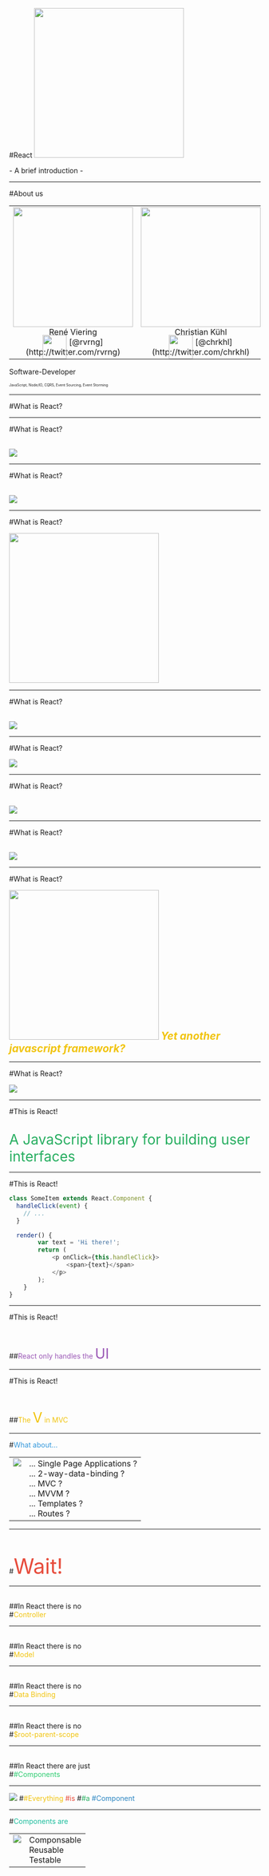 #React
<img src='/img/react-logo.png' style='border:none;height:300px' />

\- A brief introduction -

---

#About us
<table>
  <tr>
    <td style='text-align:center;'>
      <img src='img/revrng.png' style='width:240px' />
      <br />
      René Viering
      <div style='margin-top:-32px'>
        <img src='img/twitter-icon.svg' style='height:48px;border:none;background:transparent;position:relative;top:28px;' />
        [@rvrng](http://twitter.com/rvrng)
      </div>
    </td>
    <td style='text-align:center;'>
      <img src='img/chrkhl.png' style='width:240px' />
      <br />
      Christian Kühl
      <div style='margin-top:-32px'>
        <img src='img/twitter-icon.svg' style='height:48px;border:none;background:transparent;position:relative;top:28px;' />
        [@chrkhl](http://twitter.com/chrkhl)
      </div>
    </td>
  </tr>
</table>

Software-Developer

<span style='font-size:50%'>JavaScript, Node/IO, CQRS, Event Sourcing, Event Storming</span>

---

#What is React?

---


#What is React?

<br />
<img src='img/backbone.png' style='border:none;background:transparent' />

---

#What is React?

<br />
<img src='img/knockout.png' style='border:none;background:transparent' />

---

#What is React?

<img src='img/angular.png' style='border:none;background:transparent;height:300px' />

---

#What is React?

<br />
<img src='img/ember.png' style='border:none;background:transparent' />

---

#What is React?

<img src='img/meteor.png' style='border:none;background:transparent;' />

---

#What is React?

<br />
<img src='img/batman.png' style='border:none;background:white' />

---

#What is React?

<br />
<img src='img/laxar.svg' style='border:none;background:transparent' />

---

#What is React?

<img src='img/why_face_meme.jpg' style='border:none;height:300px' />

<span style='color:#f1c40f;font-size:150%;font-weight:bold;font-style:italic'>
  Yet another javascript framework?
</span>

---

#What is React?

<img src='img/stahp.jpg' style='border:none;' />

---

#This is React!

<br />
<div style='color:#27ae60;font-size:200%;'>
  A JavaScript library for building user interfaces
</div>

---

#This is React!

``` javascript
class SomeItem extends React.Component {
  handleClick(event) {
    // ...
  }

  render() {
        var text = 'Hi there!';
        return (
            <p onClick={this.handleClick}>
                <span>{text}</span>
            </p>
        );
    }
}
```

---

#This is React!

<br />
<br />
##<span style='color:#9b59b6'>React only handles the <span style='font-size:200%'>UI</span></span>

---

#This is React!

<br />
<br />
##<span style='color:#f1c40f'>The <span style='font-size:200%'>V</span> in MVC</span>

---

#<span style='color:#3498db'>What about...</span>

<table style='width:100%'>
  <tr>
    <td style='vertical-align:top;text-align:right;'>
      <img src='img/seriously.png' style='border:none;background:white;display:inline' />
    </td>
    <td style='vertical-align:top;text-align:left;'>
      ... Single Page Applications ?<br />
      ... 2-way-data-binding ?<br />
      ... MVC ?<br />
      ... MVVM ?<br />
      ... Templates ?<br />
      ... Routes ?<br />
    </td>
  </tr>
</table>

---

<br />
<br />
#<span style='color:#e74c3c;font-size:300%;'>Wait!</span>

---

<br />
##In React there is no

<br />
#<span style='color:#f1c40f'>Controller</span>

---

<br />
##In React there is no

<br />
#<span style='color:#f1c40f'>Model</span>

---

<br />
##In React there is no

<br />
#<span style='color:#f1c40f'>Data Binding</span>

---

<br />
##In React there is no

<br />
#<span style='color:#f1c40f'>$root-parent-scope</span>

---

<br />
##In React there are just

<br />
#<span style='color:#2ecc71'>#Components</span>

---

<img src='img/all-the-things.png' style='border:none;' />
#<span style='color:#f1c40f'>#Everything</span> <span style='color:#e74c3c'>#is</span>
#<span style='color:#27ae60'>#a</span> <span style='color:#2b85c1'>#Component</span>

---

#<span style='color:#1abc9c'>Components are</span>

<table style='width:100%'>
  <tr>
    <td style='vertical-align:top;text-align:right;'>
      <img src='img/thinking.png' style='border:none;background:white;display:inline' />
    </td>
    <td style='vertical-align:top;text-align:left;'>
      Componsable<br />
      Reusable<br />
      Testable<br />
    </td>
  </tr>
</table>
